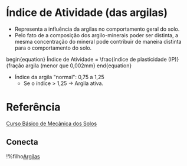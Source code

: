 # Índice de Atividade (das argilas)

 - Representa a influência da argilas no comportamento geral do solo.
 - Pelo fato de a composição dos argilo-minerais poder ser distinta, a mesma concentração do mineral pode contribuir de maneira distinta para o comportamento do solo.

begin{equation}
Índice de Atividade = \frac{índice de plasticidade (IP)}{fração argila (menor que 0,002mm}
end{equation}

 - Índice da argila "normal": 0,75 a 1,25
     - Se o índice > 1,25 -> Argila ativa.

# Referência

[Curso Básico de Mecânica dos Solos](old/curso_basico_de_mecanica_dos_solos.md)

## Conecta

!%filho[Argilas](argilas.md)
